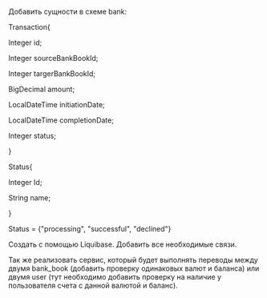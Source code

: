 Добавить сущности в схеме bank:

Transaction{

Integer id;

Integer sourceBankBookId;

Integer targerBankBookId;

BigDecimal amount;

LocalDateTime initiationDate;

LocalDateTime completionDate;

Integer status;

}

Status{

Integer Id;

String name;

}

Status = {"processing", "successful", "declined"}

Создать с помощью Liquibase. Добавить все необходимые связи.

Так же реализовать сервис, который будет выполнять переводы между двумя bank_book (добавить проверку одинаковых валют и баланса) или двумя user (тут необходимо добавить проверку на наличие у пользователя счета с данной валютой и баланс).